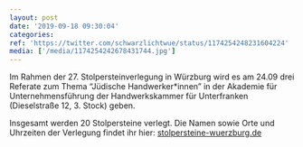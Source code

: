 ```yaml
---
layout: post
date: '2019-09-18 09:30:04'
categories: 
ref: 'https://twitter.com/schwarzlichtwue/status/1174254248231604224'
media: ['/media/1174254242678431744.jpg']
---
```

Im Rahmen der 27. Stolpersteinverlegung in Würzburg wird es am 24.09 drei Referate zum Thema “Jüdische Handwerker\*innen” in der Akademie für Unternehmensführung der Handwerkskammer für Unterfranken (Dieselstraße 12, 3. Stock) geben. 

Insgesamt werden 20 Stolpersteine verlegt. Die Namen sowie Orte und Uhrzeiten der Verlegung findet ihr hier: [stolpersteine-wuerzburg.de](https://stolpersteine-wuerzburg.de/)